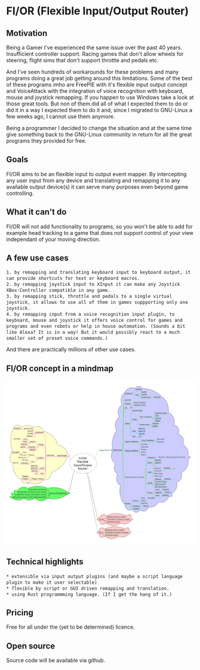 # FI/OR (Flexible Input/Output Router)

## Motivation 

Being a Gamer I've experienced the same issue over the past 40 years. Insufficient controller support. Racing games that don't allow wheels for steering, flight sims that don't support throttle and pedals etc.

And I've seen hundreds of workarounds for these problems and many programs doing a great job getting around this limitations. Some of the best of these programs imho are FreePIE with it's flexible input output concept and VoiceAttack with the integration of voice recognition with keyboard, mouse and joystick remapping. If you happen to use Windows take a look at those great tools. But non of them did all of what I expected them to do or did it in a way I expected them to do it and, since I migrated to GNU-Linux a few weeks ago, I cannot use them anymore. 

Being a programmer I decided to change the situation and at the same time give something back to the GNU-Linux community in return for all the great programs they provided for free.

## Goals

FI/OR aims to be an flexible input to output event mapper. By intercepting any user input from any device and translating and remapping it to any available output device(s) it can serve many purposes
even beyond game controlling. 

## What it can't do
FI/OR will not add functionality to programs, so you won't be able to add for example head tracking to a game that does not support control of your view independant of your moving direction.

## A few use cases

    1. by remapping and translating keyboard input to keyboard output, it can provide shortcuts for text or keyboard macros.
    2. by remapping joystick input to XInput it can make any Joystick XBox-Controller compatible in any game.
    3. by remapping stick, throttle and pedals to a single virtual joystick, it allows to use all of them in games suppporting only one joystick.
    4. by remapping input from a voice recognition input plugin, to keyboard, mouse and joystick it offers voice control for games and programs and even robots or help in house automation. (Sounds a bit like Alexa? It is in a way! But it would possibly react to a much smaller set of preset voice commands.)

And there are practically millions of other use cases.

## FI/OR concept in a mindmap

![Mhe MindMap](FIORMindMap.png)

## Technical highlights

    * extensible via input output plugins (and maybe a script language plugin to make it user selectable)
    * flexible by script or GUI driven remapping and translation. 
    * using Rust programmming language. (If I get the hang of it.)

## Pricing
Free for all under the (yet to be determined) licence.

## Open source
Source code will be available via github.

